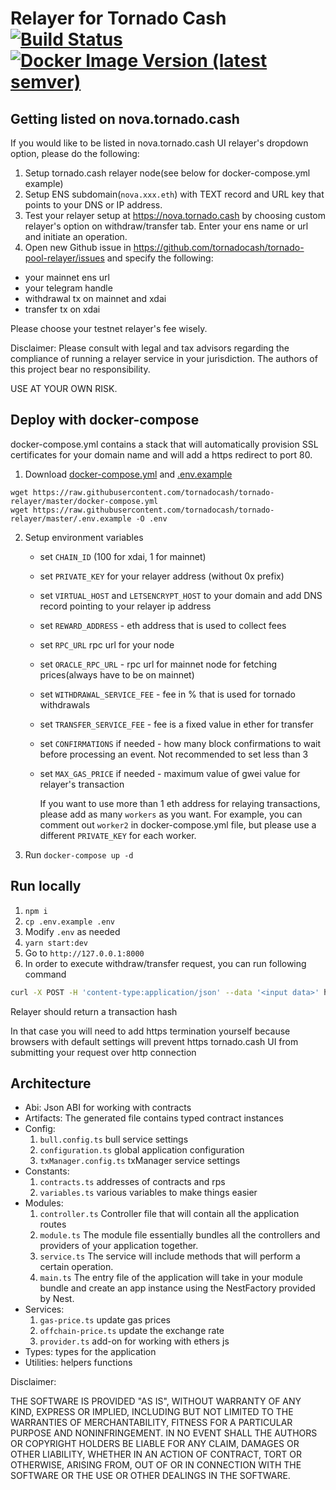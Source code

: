 # Relayer for Tornado Cash [![Build Status](https://github.com/tornadocash/relayer/workflows/build/badge.svg)](https://github.com/tornadocash/relayer/actions) [![Docker Image Version (latest semver)](https://img.shields.io/docker/v/tornadocash/relayer?logo=docker&logoColor=%23FFFFFF&sort=semver)](https://hub.docker.com/repository/docker/tornadocash/relayer)

## Getting listed on nova.tornado.cash

If you would like to be listed in nova.tornado.cash UI relayer's dropdown option, please do the following:

1. Setup tornado.cash relayer node(see below for docker-compose.yml example)
2. Setup ENS subdomain(`nova.xxx.eth`) with TEXT record and URL key that points to your DNS or IP address.
3. Test your relayer setup at https://nova.tornado.cash by choosing custom relayer's option on withdraw/transfer tab. Enter your ens name or url and initiate an operation.
4. Open new Github issue in https://github.com/tornadocash/tornado-pool-relayer/issues and specify the following:

- your mainnet ens url
- your telegram handle
- withdrawal tx on mainnet and xdai
- transfer tx on xdai

Please choose your testnet relayer's fee wisely.

Disclaimer: Please consult with legal and tax advisors regarding the compliance of running a relayer service in your jurisdiction. The authors of this project bear no responsibility.

USE AT YOUR OWN RISK.

## Deploy with docker-compose

docker-compose.yml contains a stack that will automatically provision SSL certificates for your domain name and will add a https redirect to port 80.

1. Download [docker-compose.yml](/docker-compose.yml) and [.env.example](/.env.example)

```
wget https://raw.githubusercontent.com/tornadocash/tornado-relayer/master/docker-compose.yml
wget https://raw.githubusercontent.com/tornadocash/tornado-relayer/master/.env.example -O .env
```

2. Setup environment variables
    - set `CHAIN_ID` (100 for xdai, 1 for mainnet)
    - set `PRIVATE_KEY` for your relayer address (without 0x prefix)
    - set `VIRTUAL_HOST` and `LETSENCRYPT_HOST` to your domain and add DNS record pointing to your relayer ip address
    - set `REWARD_ADDRESS` - eth address that is used to collect fees
    - set `RPC_URL` rpc url for your node
    - set `ORACLE_RPC_URL` - rpc url for mainnet node for fetching prices(always have to be on mainnet)
    - set `WITHDRAWAL_SERVICE_FEE` - fee in % that is used for tornado withdrawals
    - set `TRANSFER_SERVICE_FEE` - fee is a fixed value in ether for transfer
    - set `CONFIRMATIONS` if needed - how many block confirmations to wait before processing an event. Not recommended to set less than 3
    - set `MAX_GAS_PRICE` if needed - maximum value of gwei value for relayer's transaction

      If you want to use more than 1 eth address for relaying transactions, please add as many `workers` as you want. For example, you can comment out `worker2` in docker-compose.yml file, but please use a different `PRIVATE_KEY` for each worker.

3. Run `docker-compose up -d`

## Run locally

1. `npm i`
2. `cp .env.example .env`
3. Modify `.env` as needed
4. `yarn start:dev`
5. Go to `http://127.0.0.1:8000`
6. In order to execute withdraw/transfer request, you can run following command

```bash
curl -X POST -H 'content-type:application/json' --data '<input data>' http://127.0.0.1:8000/transaction
```

Relayer should return a transaction hash

In that case you will need to add https termination yourself because browsers with default settings will prevent https
tornado.cash UI from submitting your request over http connection

## Architecture

- Abi: Json ABI for working with contracts
- Artifacts: The generated file contains typed contract instances
- Config:
    1. `bull.config.ts` bull service settings
    2. `configuration.ts` global application configuration
    2. `txManager.config.ts` txManager service settings
- Constants:
    1. `contracts.ts` addresses of contracts and rps
    2. `variables.ts` various variables to make things easier
- Modules:
    1. `controller.ts` Controller file that will contain all the application routes
    2. `module.ts` The module file essentially bundles all the controllers and providers of your application together.
    3. `service.ts` The service will include methods that will perform a certain operation.
    4. `main.ts` The entry file of the application will take in your module bundle and create an app instance using the NestFactory provided by Nest.
- Services:
    1. `gas-price.ts` update gas prices
    2. `offchain-price.ts` update the exchange rate
    3. `provider.ts` add-on for working with ethers js
- Types: types for the application
- Utilities: helpers functions

Disclaimer:

THE SOFTWARE IS PROVIDED "AS IS", WITHOUT WARRANTY OF ANY KIND, EXPRESS OR IMPLIED, INCLUDING BUT NOT LIMITED TO THE WARRANTIES OF MERCHANTABILITY, FITNESS FOR A PARTICULAR PURPOSE AND NONINFRINGEMENT. IN NO EVENT SHALL THE AUTHORS OR COPYRIGHT HOLDERS BE LIABLE FOR ANY CLAIM, DAMAGES OR OTHER LIABILITY, WHETHER IN AN ACTION OF CONTRACT, TORT OR OTHERWISE, ARISING FROM, OUT OF OR IN CONNECTION WITH THE SOFTWARE OR THE USE OR OTHER DEALINGS IN THE SOFTWARE.

